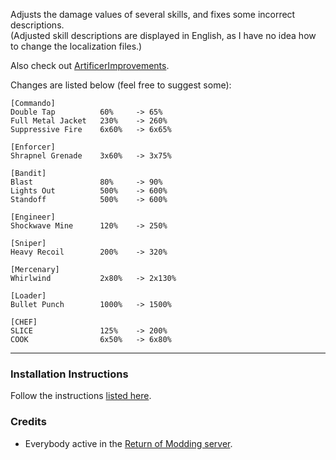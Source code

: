 Adjusts the damage values of several skills, and fixes some incorrect descriptions.  
(Adjusted skill descriptions are displayed in English, as I have no idea how to change the localization files.)  

Also check out [ArtificerImprovements](https://thunderstore.io/c/risk-of-rain-returns/p/SmoothSpatula/ArtificerImprovements/).  

Changes are listed below (feel free to suggest some):  

```
[Commando]
Double Tap          60%     -> 65%
Full Metal Jacket   230%    -> 260%
Suppressive Fire    6x60%   -> 6x65%

[Enforcer]
Shrapnel Grenade    3x60%   -> 3x75%

[Bandit]
Blast               80%     -> 90%
Lights Out          500%    -> 600%
Standoff            500%    -> 600%

[Engineer]
Shockwave Mine      120%    -> 250%

[Sniper]
Heavy Recoil        200%    -> 320%

[Mercenary]
Whirlwind           2x80%   -> 2x130%

[Loader]
Bullet Punch        1000%   -> 1500%

[CHEF]
SLICE               125%    -> 200%
COOK                6x50%   -> 6x80%
```

---

### Installation Instructions

Follow the instructions [listed here](https://docs.google.com/document/d/1NgLwb8noRLvlV9keNc_GF2aVzjARvUjpND2rxFgxyfw/edit?usp=sharing).


### Credits
* Everybody active in the [Return of Modding server](https://discord.gg/VjS57cszMq).